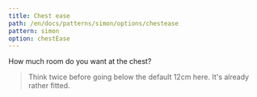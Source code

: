 ```yaml
---
title: Chest ease
path: /en/docs/patterns/simon/options/chestease
pattern: simon
option: chestEase
---
```


How much room do you want at the chest?

> Think twice before going below the default 12cm here. It's already rather fitted.
